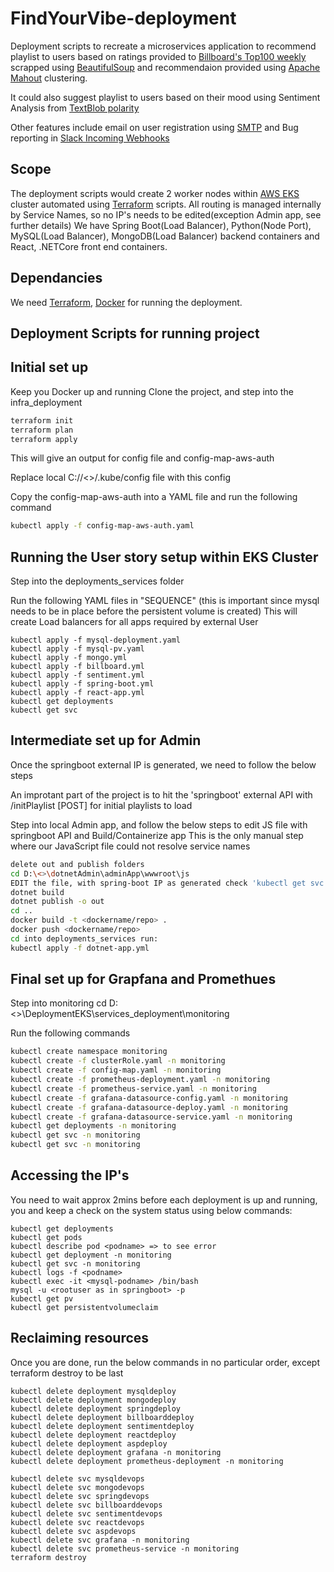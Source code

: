 # FindYourVibe-deployment
Deployment scripts to recreate a microservices application to recommend playlist to users based on ratings provided to [Billboard's Top100 weekly](https://www.billboard.com/charts/hot-100) scrapped using [BeautifulSoup](https://pypi.org/project/beautifulsoup4/) and recommendaion provided using [Apache Mahout](https://mahout.apache.org/) clustering.

It could also suggest playlist to users based on their mood using Sentiment Analysis from [TextBlob polarity](https://textblob.readthedocs.io/en/dev/quickstart.html)

Other features include email on user registration using [SMTP](https://en.wikipedia.org/wiki/Simple_Mail_Transfer_Protocol) and Bug reporting in [Slack Incoming Webhooks](https://api.slack.com/messaging/webhooks)

## Scope ##
The deployment scripts would create 2 worker nodes within [AWS EKS](https://aws.amazon.com/eks/) cluster automated using [Terraform](https://www.terraform.io/docs/providers/aws/index.html) scripts.
All routing is managed internally by Service Names, so no IP's needs to be edited(exception Admin app, see further details)
We have Spring Boot(Load Balancer), Python(Node Port), MySQL(Load Balancer), MongoDB(Load Balancer) backend containers and React, .NETCore front end containers.

## Dependancies

We need [Terraform](https://www.terraform.io/downloads.html), [Docker](https://docs.docker.com/get-docker/) for running the deployment.
## Deployment Scripts for running project ##
## Initial set up
Keep you Docker up and running
Clone the project, and step into the infra_deployment
```bash
terraform init
terraform plan
terraform apply
```
This will give an output for config file and config-map-aws-auth

Replace local C://<>/.kube/config file with this config

Copy the config-map-aws-auth into a YAML file and run the following command

``` bash
kubectl apply -f config-map-aws-auth.yaml 
```

## Running the User story setup within EKS Cluster
Step into the deployments_services folder

Run the following YAML files in "SEQUENCE" (this is important since mysql needs to be in place before the persistent volume is created)
This will create Load balancers for all apps required by external User
```
kubectl apply -f mysql-deployment.yaml
kubectl apply -f mysql-pv.yaml
kubectl apply -f mongo.yml
kubectl apply -f billboard.yml
kubectl apply -f sentiment.yml
kubectl apply -f spring-boot.yml
kubectl apply -f react-app.yml
kubectl get deployments
kubectl get svc 
```

## Intermediate set up for Admin
Once the springboot external IP is generated, we need to follow the below steps

An improtant part of the project is to hit the 'springboot' external API with /initPlaylist [POST] for initial playlists to load

Step into local Admin app, and follow the below steps to edit JS file with springboot API and Build/Containerize app
This is the only manual step where our JavaScript file could not resolve service names
```bash
delete out and publish folders
cd D:\<>\dotnetAdmin\adminApp\wwwroot\js
EDIT the file, with spring-boot IP as generated check 'kubectl get svc'
dotnet build
dotnet publish -o out
cd ..
docker build -t <dockername/repo> .
docker push <dockername/repo>
cd into deployments_services run:
kubectl apply -f dotnet-app.yml 
```

## Final set up for Grapfana and Promethues
Step into monitoring
cd D:\<>\DeploymentEKS\services_deployment\monitoring

Run the following commands
```bash
kubectl create namespace monitoring
kubectl create -f clusterRole.yaml -n monitoring
kubectl create -f config-map.yaml -n monitoring
kubectl create -f prometheus-deployment.yaml -n monitoring
kubectl create -f prometheus-service.yaml -n monitoring
kubectl create -f grafana-datasource-config.yaml -n monitoring
kubectl create -f grafana-datasource-deploy.yaml -n monitoring
kubectl create -f grafana-datasource-service.yaml -n monitoring
kubectl get deployments -n monitoring
kubectl get svc -n monitoring
kubectl get svc -n monitoring
```

## Accessing the IP's

You need to wait approx 2mins before each deployment is up and running, you and keep a check on the system status using below commands:
```
kubectl get deployments
kubectl get pods
kubectl describe pod <podname> => to see error
kubectl get deployment -n monitoring
kubectl get svc -n monitoring
kubectl logs -f <podname>
kubectl exec -it <mysql-podname> /bin/bash
mysql -u <rootuser as in springboot> -p
kubectl get pv
kubectl get persistentvolumeclaim 
```

## Reclaiming resources
Once you are done, run the below commands in no particular order, except terraform destroy to be last
```
kubectl delete deployment mysqldeploy
kubectl delete deployment mongodeploy
kubectl delete deployment springdeploy
kubectl delete deployment billboarddeploy
kubectl delete deployment sentimentdeploy
kubectl delete deployment reactdeploy
kubectl delete deployment aspdeploy
kubectl delete deployment grafana -n monitoring
kubectl delete deployment prometheus-deployment -n monitoring

kubectl delete svc mysqldevops
kubectl delete svc mongodevops
kubectl delete svc springdevops
kubectl delete svc billboarddevops
kubectl delete svc sentimentdevops
kubectl delete svc reactdevops
kubectl delete svc aspdevops
kubectl delete svc grafana -n monitoring
kubectl delete svc prometheus-service -n monitoring
terraform destroy
```
